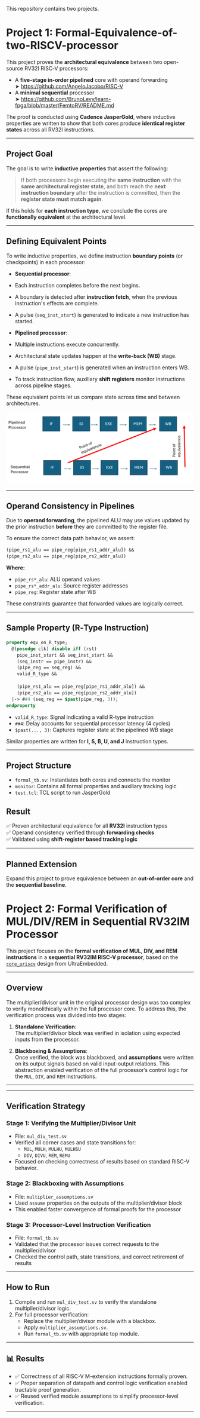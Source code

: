 This repository contains two projects.
# Project 1: Formal-Equivalence-of-two-RISCV-processor
This project proves the **architectural equivalence** between two open-source RV32I RISC‑V processors:

-  A **five-stage in-order pipelined** core with operand forwarding  
  ➤ https://github.com/AngeloJacobo/RISC-V  
-  A **minimal sequential** processor  
  ➤ https://github.com/BrunoLevy/learn-fpga/blob/master/FemtoRV/README.md  

The proof is conducted using **Cadence JasperGold**, where inductive properties are written to show that both cores produce **identical register states** across all RV32I instructions.

---

##  Project Goal

The goal is to write **inductive properties** that assert the following:

> If both processors begin executing the **same instruction** with the **same architectural register state**, and both reach the **next instruction boundary** after the instruction is committed, then the **register state must match again**.

If this holds for **each instruction type**, we conclude the cores are **functionally equivalent** at the architectural level.

---

##  Defining Equivalent Points

To write inductive properties, we define instruction **boundary points** (or checkpoints) in each processor:

-  **Sequential processor**:
  - Each instruction completes before the next begins.
  - A boundary is detected after **instruction fetch**, when the previous instruction's effects are complete.
  - A pulse (`seq_inst_start`) is generated to indicate a new instruction has started.

-  **Pipelined processor**:
  - Multiple instructions execute concurrently.
  - Architectural state updates happen at the **write-back (WB)** stage.
  - A pulse (`pipe_inst_start`) is generated when an instruction enters WB.
  - To track instruction flow, auxiliary **shift registers** monitor instructions across pipeline stages.

These equivalent points let us compare state across time and between architectures.

![Architecture Equivalence Diagram](https://raw.githubusercontent.com/mohammadmonjil/Formal-Equivalence-of-two-RISCV-processor/main/images/diagram.png)

---

## Operand Consistency in Pipelines

Due to **operand forwarding**, the pipelined ALU may use values updated by the prior instruction **before** they are committed to the register file.

To ensure the correct data path behavior, we assert:

```systemverilog
(pipe_rs1_alu == pipe_reg[pipe_rs1_addr_alu]) &&
(pipe_rs2_alu == pipe_reg[pipe_rs2_addr_alu])
```
**Where:**

- `pipe_rs*_alu`: ALU operand values  
- `pipe_rs*_addr_alu`: Source register addresses  
- `pipe_reg`: Register state after WB  

These constraints guarantee that forwarded values are logically correct.

---

## Sample Property (R‑Type Instruction)

```systemverilog
property eqv_on_R_type;
  @(posedge clk) disable iff (rst)
    pipe_inst_start && seq_inst_start &&
    (seq_instr == pipe_instr) &&
    (pipe_reg == seq_reg) &&
    valid_R_type &&

    (pipe_rs1_alu == pipe_reg[pipe_rs1_addr_alu]) &&
    (pipe_rs2_alu == pipe_reg[pipe_rs2_addr_alu])
  |-> ##4 (seq_reg == $past(pipe_reg, 3));
endproperty
```
- `valid_R_type`: Signal indicating a valid R-type instruction  
- `##4`: Delay accounts for sequential processor latency (4 cycles)  
- `$past(..., 3)`: Captures register state at the pipelined WB stage  

Similar properties are written for **I, S, B, U, and J** instruction types.

---

## Project Structure

- `formal_tb.sv`: Instantiates both cores and connects the monitor  
- `monitor`: Contains all formal properties and auxiliary tracking logic  
- `test.tcl`: TCL script to run JasperGold

## Result

✅ Proven architectural equivalence for all **RV32I** instruction types  
✅ Operand consistency verified through **forwarding checks**  
✅ Validated using **shift-register based tracking logic**

---

## Planned Extension

Expand this project to prove equivalence between an **out-of-order core** and the **sequential baseline**. 

# Project 2: Formal Verification of MUL/DIV/REM in Sequential RV32IM Processor

This project focuses on the **formal verification of MUL, DIV, and REM instructions** in a **sequential RV32IM RISC-V processor**, based on the [`core_uriscv`](https://github.com/ultraembedded/core_uriscv) design from UltraEmbedded.

---

## Overview

The multiplier/divisor unit in the original processor design was too complex to verify monolithically within the full processor core. To address this, the verification process was divided into two stages:

1. **Standalone Verification**:  
   The multiplier/divisor block was verified in isolation using expected inputs from the processor.
   
2. **Blackboxing & Assumptions**:  
   Once verified, the block was blackboxed, and **assumptions** were written on its output signals based on valid input-output relations. This abstraction enabled verification of the full processor’s control logic for the `MUL`, `DIV`, and `REM` instructions.

---


---

## Verification Strategy

### Stage 1: Verifying the Multiplier/Divisor Unit
- File: `mul_div_test.sv`
- Verified all corner cases and state transitions for:
  - `MUL`, `MULH`, `MULHU`, `MULHSU`
  - `DIV`, `DIVU`, `REM`, `REMU`
- Focused on checking correctness of results based on standard RISC-V behavior.

### Stage 2: Blackboxing with Assumptions
- File: `multiplier_assumptions.sv`
- Used `assume` properties on the outputs of the multiplier/divisor block
- This enabled faster convergence of formal proofs for the processor

### Stage 3: Processor-Level Instruction Verification
- File: `formal_tb.sv`
- Validated that the processor issues correct requests to the multiplier/divisor
- Checked the control path, state transitions, and correct retirement of results

---

## How to Run

1. Compile and run `mul_div_test.sv` to verify the standalone multiplier/divisor logic.
2. For full processor verification:
   - Replace the multiplier/divisor module with a blackbox.
   - Apply `multiplier_assumptions.sv`.
   - Run `formal_tb.sv` with appropriate top module.

---

## 📊 Results

- ✅ Correctness of all RISC-V M-extension instructions formally proven.
- ✅ Proper separation of datapath and control logic verification enabled tractable proof generation.
- ✅ Reused verified module assumptions to simplify processor-level verification.

---
